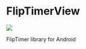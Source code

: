 # FlipTimerView
[![](https://jitpack.io/v/anugotta/FlipTimerView.svg)](https://jitpack.io/#anugotta/FlipTimerView)

FlipTimer library for Android
